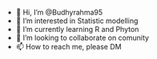 - 👋 Hi, I’m @Budhyrahma95
- 👀 I’m interested in Statistic modelling
- 🌱 I’m currently learning R and Phyton
- 💞️ I’m looking to collaborate on comunity
- 📫 How to reach me, please DM

<!---
Budhyrahma95/Budhyrahma95 is a ✨ special ✨ repository because its `README.md` (this file) appears on your GitHub profile.
You can click the Preview link to take a look at your changes.
--->
